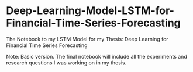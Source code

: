 # Deep-Learning-Model-LSTM-for-Financial-Time-Series-Forecasting

The Notebook to my LSTM Model for my Thesis:
Deep Learning for Financial Time Series Forecasting

Note: Basic version. The final notebook will include all the experiments and research questions I was working on in my thesis.
